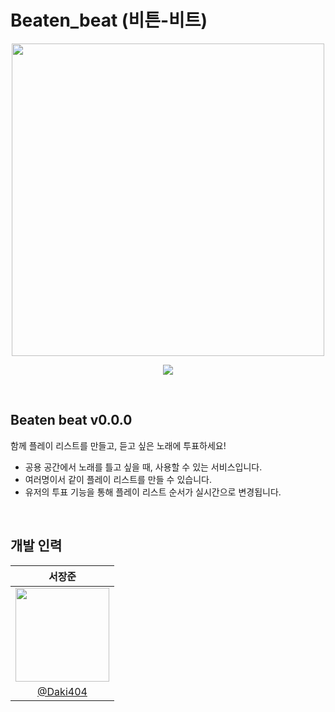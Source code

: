 # Beaten_beat (비튼-비트)
<p align="center">
<img src="https://github.com/Daki404/Beaten_beat/assets/67456502/d22d52bd-ffd0-4bb4-b49b-b356bedcf337" width="500"/>
</p>

<p align="center">
<a href="https://hits.seeyoufarm.com"><img src="https://hits.seeyoufarm.com/api/count/incr/badge.svg?url=https%3A%2F%2Fgithub.com%2FDaki404%2FBeaten_beat&count_bg=%2379C83D&title_bg=%23555555&icon=applemusic.svg&icon_color=%23E7E7E7&title=hits&edge_flat=false"/></a>
</p>

<br>

## Beaten beat v0.0.0
함께 플레이 리스트를 만들고, 듣고 싶은 노래에 투표하세요!

- 공용 공간에서 노래를 틀고 싶을 때, 사용할 수 있는 서비스입니다.
- 여러명이서 같이 플레이 리스트를 만들 수 있습니다.
- 유저의 투표 기능을 통해 플레이 리스트 순서가 실시간으로 변경됩니다.

<br>

## 개발 인력

<div align="center">

| **서장준** |
| :------: |
| <img src="https://avatars.githubusercontent.com/u/67456502?v=4" width="150" height="150"/> |
| [@Daki404](https://github.com/Daki404) |

</div>
